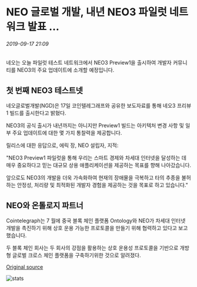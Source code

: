 # NEO 글로벌 개발, 내년 NEO3 파일럿 네트워크 발표 ...

###### 2019-09-17 21:09

네오는 오늘 파일럿 테스트 네트워크에서 NEO3 Preview1을 출시하여 개발자 커뮤니티를 NEO3의 주요 업데이트에 소개할 예정입니다.

## 첫 번째 NEO3 테스트넷

네오글로벌개발(NGD)은 17일 코인텔레그래프와 공유한 보도자료를 통해 네오3 프리뷰1 빌드를 출시한다고 밝혔다.

NEO3의 공식 출시가 내년까지는 아니지만 Preview1 빌드는 아키텍처 변경 사항 및 일부 주요 업데이트에 대한 몇 가지 통찰력을 제공합니다.

릴리스에 대한 응답으로, 에릭 장, NEO 설립자, 지적:

"NEO3 Preview1 파일럿을 통해 우리는 스마트 경제와 차세대 인터넷을 달성하는 데 매우 중요하다고 믿는 대규모 상용 애플리케이션을 제공하는 목표를 향해 나아갔습니다.

앞으로도 NEO3의 개발을 더욱 가속화하여 현재의 장애물을 극복하고 타의 추종을 불허하는 안정성, 처리량 및 최적화된 개발자 경험을 제공하는 것을 목표로 하고 있습니다."

## NEO와 온톨로지 파트너

Cointelegraph는 7 월에 중국 블록 체인 플랫폼 Ontology와 NEO가 차세대 인터넷 개발을 촉진하기 위해 상호 운용 가능한 프로토콜을 만들기 위해 협력하고 있다고 보고했습니다.

두 블록 체인 회사는 두 회사의 강점을 활용하는 상호 운용성 프로토콜을 기반으로 개방형 글로벌 크로스 체인 플랫폼을 구축하기위한 것으로 알려졌다.

[Original source](https://cointelegraph.com/news/neo-global-development-announces-pilot-network-for-next-years-neo3)

![stats](https://c.statcounter.com/11760860/0/a89fa40b/1/ "stats")